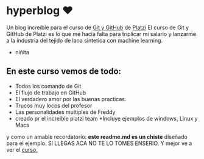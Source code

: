 # hyperblog ♥
Un blog increíble para el curso de [Git y GitHub](https://platzi.com/clases/1557-git-github/19977-readmemd-es-una-excelente-practica/) de [Platzi](https://platzi.com/blog/como-aprender-arquitectura-frontend/)
El curso de Git y GitHub de Platzi es lo que me hacia falta para triplicar mi salario y lanzarme a la industria del tejido de lana sintetica con machine learning.
* niñita
## En este curso vemos de todo:
* Todos los comando de Git
* El flujo de trabajo en GitHub
* El verdadero amor por las buenas practicas.
* Trucos muy locos del profesor
* Las personalidades multiples de Freddy
* creado pr el increible platzi team
*Incluye ejemplos de windows, Linux y Macs

y como un amable recordatorio: **este readme.md es un chiste** diseñado para el ejemplo. SI LLEGAS ACA NO TE LO TOMES ENSERIO.  Y mejor ve a ver el [curso.](https://platzi.com/blog/como-aprender-arquitectura-frontend/)
